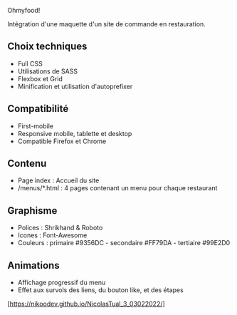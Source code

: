 Ohmyfood!

Intégration d'une maquette d'un site de commande en restauration.

## Choix techniques

- Full CSS
- Utilisations de SASS
- Flexbox et Grid
- Minification et utilisation d'autoprefixer

## Compatibilité

- First-mobile
- Responsive mobile, tablette et desktop
- Compatible Firefox et Chrome

## Contenu

- Page index : Accueil du site
- /menus/*.html : 4 pages contenant un menu pour chaque restaurant

## Graphisme

- Polices : Shrikhand & Roboto
- Icones : Font-Awesome
- Couleurs : primaire #9356DC - secondaire #FF79DA - tertiaire #99E2D0

## Animations

- Affichage progressif du menu
- Effet aux survols des liens, du bouton like, et des étapes

[https://nikoodev.github.io/NicolasTual_3_03022022/]
